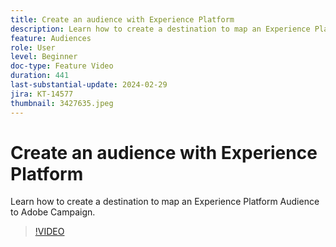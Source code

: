 ```yaml
---
title: Create an audience with Experience Platform
description: Learn how to create a destination to map an Experience Platform Audience to Adobe Campaign.
feature: Audiences
role: User
level: Beginner
doc-type: Feature Video
duration: 441
last-substantial-update: 2024-02-29
jira: KT-14577
thumbnail: 3427635.jpeg
---
```


# Create an audience with Experience Platform

Learn how to create a destination to map an Experience Platform Audience to Adobe Campaign.

>[!VIDEO](https://video.tv.adobe.com/v/3427635/?learn=on)
